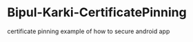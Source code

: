Bipul-Karki-CertificatePinning
==============================

certificate pinning example of how to secure android app
